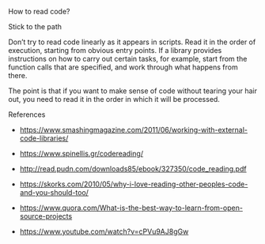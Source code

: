 How to read code?

Stick to the path

Don’t try to read code linearly as it appears in scripts. Read it in the order of execution, starting from obvious entry points. If a library provides instructions on how to carry out certain tasks, for example, start from the function calls that are specified, and work through what happens from there.


The point is that if you want to make sense of code without tearing your hair out, you need to read it in the order in which it will be processed.


References
- https://www.smashingmagazine.com/2011/06/working-with-external-code-libraries/
- https://www.spinellis.gr/codereading/
- http://read.pudn.com/downloads85/ebook/327350/code_reading.pdf
- https://skorks.com/2010/05/why-i-love-reading-other-peoples-code-and-you-should-too/

- https://www.quora.com/What-is-the-best-way-to-learn-from-open-source-projects
- https://www.youtube.com/watch?v=cPVu9AJ8gGw